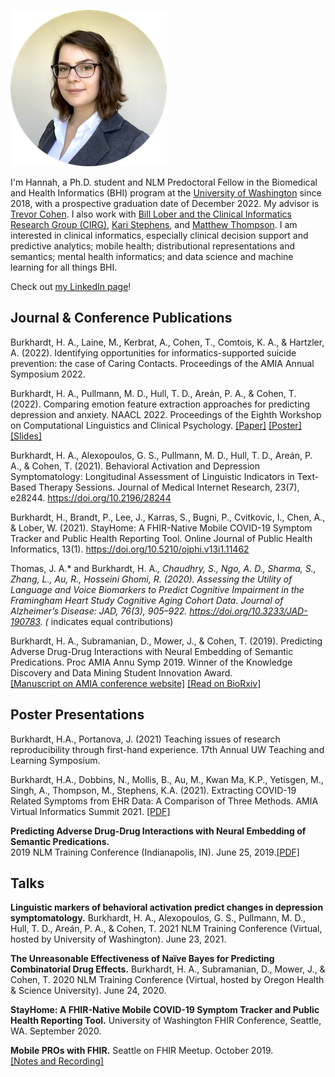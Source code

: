 <a href="https://www.linkedin.com/in/hannahburkhardt/"><img src="hannah.png" alt="LinkedIn"></a>

I'm Hannah, a Ph.D. student and NLM Predoctoral Fellow in the Biomedical and Health Informatics (BHI) program at the [University of Washington](http://bime.uw.edu/) since 2018, with a prospective graduation date of December 2022. My advisor is [Trevor Cohen](http://bime.uw.edu/faculty/trevor-cohen/). I also work with [Bill Lober and the Clinical Informatics Research Group (CIRG)](https://www.cirg.washington.edu/), [Kari Stephens](https://escience.washington.edu/people/kari-stephens/), and [Matthew Thompson](https://www.uwmedicine.org/bios/matthew-j-thompson).
I am interested in clinical informatics, especially clinical decision support and predictive analytics; mobile health; distributional representations and semantics; mental health informatics; and data science and machine learning for all things BHI. 

Check out [my LinkedIn page](https://www.linkedin.com/in/hannahburkhardt/)!

## Journal & Conference Publications
Burkhardt, H. A., Laine, M., Kerbrat, A., Cohen, T., Comtois, K. A., & Hartzler, A. (2022). Identifying opportunities for informatics-supported suicide prevention: the case of Caring Contacts. Proceedings of the AMIA Annual Symposium 2022.

Burkhardt, H. A., Pullmann, M. D., Hull, T. D., Areán, P. A., & Cohen, T. (2022). Comparing emotion feature extraction approaches for predicting depression and anxiety. NAACL 2022. Proceedings of the Eighth Workshop on Computational Linguistics and Clinical Psychology. [[Paper]](clpsych_paper_2022.pdf) [[Poster]](clpsych_poster_2022.pdf) [[Slides]](clpsych_slides_2022.pdf)

Burkhardt, H. A., Alexopoulos, G. S., Pullmann, M. D., Hull, T. D., Areán, P. A., & Cohen, T. (2021). Behavioral Activation and Depression Symptomatology: Longitudinal Assessment of Linguistic Indicators in Text-Based Therapy Sessions. Journal of Medical Internet Research, 23(7), e28244. https://doi.org/10.2196/28244

Burkhardt, H., Brandt, P., Lee, J., Karras, S., Bugni, P., Cvitkovic, I., Chen, A., & Lober, W. (2021). StayHome: A FHIR-Native Mobile COVID-19 Symptom Tracker and Public Health Reporting Tool. Online Journal of Public Health Informatics, 13(1). https://doi.org/10.5210/ojphi.v13i1.11462

Thomas, J. A.* and Burkhardt, H. A.*, Chaudhry, S., Ngo, A. D., Sharma, S., Zhang, L., Au, R., Hosseini Ghomi, R. (2020). Assessing the Utility of Language and Voice Biomarkers to Predict Cognitive Impairment in the Framingham Heart Study Cognitive Aging Cohort Data. Journal of Alzheimer’s Disease: JAD, 76(3), 905–922. https://doi.org/10.3233/JAD-190783. (* indicates equal contributions)

Burkhardt, H. A., Subramanian, D., Mower, J., & Cohen, T. (2019). Predicting Adverse Drug-Drug Interactions with Neural Embedding of Semantic Predications. Proc AMIA Annu Symp 2019. Winner of the Knowledge Discovery and Data Mining Student Innovation Award.<br>[[Manuscript on AMIA conference website]](https://symposium2019.zerista.com/event/member/602035) [[Read on BioRxiv]](https://www.biorxiv.org/content/10.1101/752022v2.full)


## Poster Presentations
Burkhardt, H.A., Portanova, J. (2021) Teaching issues of research reproducibility through first-hand experience. 17th Annual UW Teaching and Learning Symposium. 

Burkhardt, H.A., Dobbins, N., Mollis, B., Au, M., Kwan Ma, K.P., Yetisgen, M., Singh, A., Thompson, M., Stephens, K.A. (2021). Extracting COVID-19 Related Symptoms from EHR Data: A Comparison of Three Methods. AMIA Virtual Informatics Summit 2021. [[PDF]](informatics_summit_poster_2021.pdf)

**Predicting Adverse Drug-Drug Interactions with Neural Embedding of Semantic Predications.** <br>2019 NLM Training Conference (Indianapolis, IN). June 25, 2019.[[PDF]](2019%20NLM%20Poster.pdf)

## Talks
**Linguistic markers of behavioral activation predict changes in depression symptomatology.** Burkhardt, H. A., Alexopoulos, G. S., Pullmann, M. D., Hull, T. D., Areán, P. A., & Cohen, T.  2021 NLM Training Conference (Virtual, hosted by University of Washington). June 23, 2021.

**The Unreasonable Effectiveness of Naïve Bayes for Predicting Combinatorial Drug Effects.** Burkhardt, H. A., Subramanian, D., Mower, J., & Cohen, T. 2020 NLM Training Conference (Virtual, hosted by Oregon Health & Science University). June 24, 2020.

**StayHome: A FHIR-Native Mobile COVID-19 Symptom Tracker and Public Health Reporting Tool.** University of Washington FHIR Conference, Seattle, WA. September 2020.

**Mobile PROs with FHIR.** Seattle on FHIR Meetup. October 2019.<br>[[Notes and Recording]](https://github.com/uw-fhir/Talks/blob/master/20191023_Meetup_OpenMRS_FHIR/openmrs_fhir_meetup.md)
